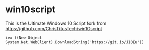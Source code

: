 # win10script 
This is the Ultimate Windows 10 Script fork from https://github.com/ChrisTitusTech/win10script

```
iex ((New-Object System.Net.WebClient).DownloadString('https://git.io/JI0Eu'))
```

